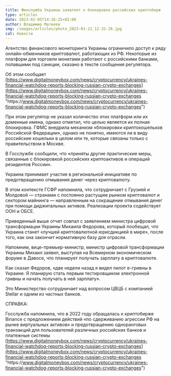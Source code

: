 ```yaml
---
title: Финслужба Украины заявляет о блокировке российских криптобирж
type: articles
date: 2023-02-05T14:26:25+02:00
author: Владимир Матвеев
img: /images/articles/photo_2023-01-22_12-32-26.jpg
cat: Новости
---
```

<!--StartFragment-->

Агентство финансового мониторинга Украины ограничило доступ к ряду онлайн-обменников криптовалют, работающих из РФ. Некоторые из платформ для торговли монетами работают с российскими банками, попавшими под санкции, сказано в тексте сообщения регулятора.

Об этом сообщает [https://www.digitalmoneybox.com/news/cryptocurrency/ukraines-financial-watchdog-reports-blocking-russian-crypto-exchanges](https://www.digitalmoneybox.com/news/cryptocurrency/ukraines-financial-watchdog-reports-blocking-russian-crypto-exchanges "https\://www.digitalmoneybox.com/news/cryptocurrency/ukraines-financial-watchdog-reports-blocking-russian-crypto-exchanges")

При этом регулятор не указал количество этих платформ или их доменные имена, однако отметил, что целью является их полная блокировка. ГФМС внедрила механизм «блокировки криптокошельков Российской Федерации», однако не понятно, имеются ли в виду российские кошельки в целом или те, которые связаны только с правительством в Москве.

В Госслужбе сообщили, что «приняты другие практические меры, связанные с блокировкой российских криптоактивов и операций резидентов России».

Украина принимает участие в региональной инициативе по предотвращению отмывания денег через криптовалюту.

В этом контексте ГСФР напомнила, что сотрудничает с Грузией и Молдовой — странами с постоянно растущим рынком криптовалют и сектором майнинга — направленным на сокращение отмывания денег при помощи диджитальных активов. Реализации проекта содействует ООН и ОБСЕ.

Приведенный выше отчет совпал с заявлением министра цифровой трансформации Украины Михаила Федорова, который пообещал, что Украина станет «лучшей криптовалютной юрисдикцией в мире», после того, как она закончит нормативную базу для отрасли.

Напомним, вице-премьер-министр, министр цифровой трансформации Украины Михаил заявил, выступая на Всемирном экономическом форуме в Давосе, что планирует получать зарплату в криптовалюте.

Как сказал Федоров, «две недели назад я видел пилот е-гривны в Украине. Я планирую стать первым тестировщиком электронной гривны и начать получать в ней зарплату».

Это Министерство сотрудничает над вопросом ЦВЦБ с компанией Stellar и одним из частных банков.

СПРАВКА:

Госслужба напомнила, что в 2022 году обращалась к криптобирже Binance с предложением действий «по сдерживанию агрессии РФ на рынке виртуальных активов» и предотвращению одноранговых транзакций для пользователей различных российских банков и платежные системы [https://www.digitalmoneybox.com/news/cryptocurrency/ukraines-financial-watchdog-reports-blocking-russian-crypto-exchanges](https://www.digitalmoneybox.com/news/cryptocurrency/ukraines-financial-watchdog-reports-blocking-russian-crypto-exchanges "https\://www.digitalmoneybox.com/news/cryptocurrency/ukraines-financial-watchdog-reports-blocking-russian-crypto-exchanges")

<!--EndFragment-->